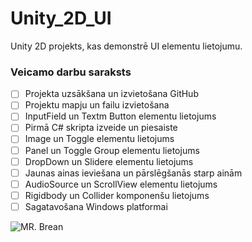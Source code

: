 # Unity_2D_UI
Unity 2D projekts, kas demonstrē UI elementu lietojumu.

### Veicamo darbu saraksts
- [ ] Projekta uzsākšana un izvietošana GitHub
- [ ] Projektu mapju un failu izvietošana
- [ ] InputField un Textm Button elementu lietojums
- [ ] Pirmā C# skripta izveide un piesaiste
- [ ] Image un Toggle elementu lietojums
- [ ] Panel un Toggle Group elementu lietojums
- [ ] DropDown un Slidere elementu lietojums
- [ ] Jaunas ainas ieviešana un pārslēgšanās starp ainām
- [ ] AudioSource un ScrollView elementu lietojums
- [ ] Rigidbody un Collider komponenšu lietojums
- [ ] Sagatavošana Windows platformai

![MR. Brean](https://i.pinimg.com/474x/9a/c0/85/9ac0856084b95519b6d2cd373c4de2d6.jpg)
